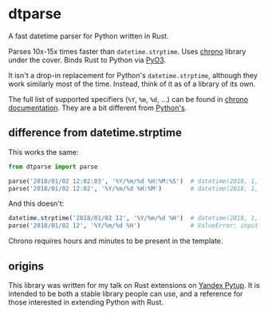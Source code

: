 # dtparse

A fast datetime parser for Python written in Rust. 

Parses 10x-15x times faster than `datetime.strptime`. 
Uses [chrono](https://github.com/chronotope/chrono) library under the cover. 
Binds Rust to Python via [PyO3](https://github.com/PyO3/pyo3).
 
It isn't a drop-in replacement for Python's `datetime.strptime`, although they work similarly most of the time. 
Instead, think of it as of a library of its own. 

The full list of supported specifiers (`%Y`, `%m`, `%d`, ...) can be found in [chrono documentation](https://docs.rs/chrono/0.4.1/chrono/format/strftime/index.html).
They are a bit different from [Python's](https://docs.python.org/3/library/datetime.html#strftime-and-strptime-format-codes).

## difference from datetime.strptime

This works the same:
```python
from dtparse import parse

parse('2018/01/02 12:02:03', '%Y/%m/%d %H:%M:%S')  # datetime(2018, 1, 2, 12, 2, 3)
parse('2018/01/02 12:02', '%Y/%m/%d %H:%M')        # datetime(2018, 1, 2, 12, 2)
```

And this doesn't:
```python
datetime.strptime('2018/01/02 12', '%Y/%m/%d %H')  # datetime(2018, 1, 2, 12, 0)
parse('2018/01/02 12', '%Y/%m/%d %H')              # ValueError: input is not enough for unique date and time
```

Chrono requires hours and minutes to be present in the template.

## origins

This library was written for my talk on Rust extensions on [Yandex Pytup](https://events.yandex.ru/events/meetings/28-03-2018/).
It is intended to be both a stable library people can use, and a reference for those interested in 
extending Python with Rust.
